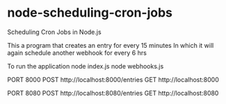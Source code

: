 # node-scheduling-cron-jobs
Scheduling Cron Jobs in Node.js

This a program that creates an entry for every 15 minutes
In which it will again schedule another webhook for every 6 hrs

 To run the application
node index.js
node webhooks.js

 PORT 8000
 POST http://localhost:8000/entries
 GET  http://localhost:8000

 PORT 8080
 POST http://localhost:8080/entries
 GET  http://localhost:8080
